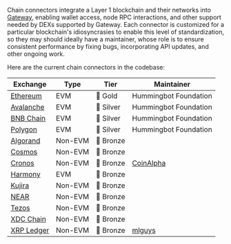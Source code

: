 Chain connectors integrate a Layer 1 blockchain and their networks into [Gateway](/gateway), enabling wallet access, node RPC interactions, and other support needed by DEXs supported by Gateway. Each connector is customized for a particular blockchain's idiosyncrasies to enable this level of standardization, so they may should ideally have a maintainer, whose role is to ensure consistent performance by fixing bugs, incorporating API updates, and other ongoing work.

Here are the current chain connectors in the codebase:

| Exchange | Type | Tier | Maintainer |
|----------|------|------|------------|
| [Ethereum](/chains/ethereum) | EVM | 🥇 Gold | Hummingbot Foundation
| [Avalanche](/chains/avalanche) | EVM | 🥈 Silver | Hummingbot Foundation
| [BNB Chain](/chains/bnb-chain) | EVM | 🥈 Silver | Hummingbot Foundation
| [Polygon](/chains/polygon) | EVM | 🥈 Silver | Hummingbot Foundation
| [Algorand](/chains/algorand) | Non-EVM | 🥉 Bronze |
| [Cosmos](/chains/cosmos) | Non-EVM | 🥉 Bronze |
| [Cronos](/chains/cronos) | Non-EVM | 🥉 Bronze | [CoinAlpha](https://coinalpha.com)
| [Harmony](/chains/harmony) | EVM | 🥉 Bronze |
| [Kujira](/chains/kujira) | Non-EVM | 🥉 Bronze |
| [NEAR](/chains/near) | Non-EVM |🥉 Bronze |
| [Tezos](/chains/tezos) | Non-EVM | 🥉 Bronze |
| [XDC Chain](/chains/xdc-chain) | Non-EVM | 🥉 Bronze |
| [XRP Ledger](/chains/xrpl) | Non-EVM |🥉 Bronze | [mlguys](https://github.com/mlguys)

